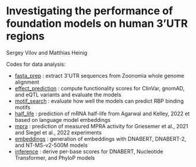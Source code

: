 # Investigating the performance of foundation models on human 3’UTR regions

Sergey Vilov and Matthias Heinig

Codes for data analysis:

* [fasta_prep](fasta_prep/) : extract 3'UTR sequences from Zoonomia whole genome alignment
* [effect_prediction](effect_prediction/) : compute functionality scores for ClinVar, gnomAD, and eQTL variants and evaluate the models
* [motif_search](motif_search/) : evaluate how well the models can predict RBP binding motifs
* [half_life](half_life/) : prediction of mRNA half-life from Agarwal and Kelley, 2022 et based on language model embeddings
* [mpra](mpra/) : prediction of measured MPRA activity for Griesemer et al., 2021 and Siegel et al., 2022 experiments
* [embeddings](embeddings/) : generation of embeddings with DNABERT, DNABERT-2, and NT-MS-v2-500M models
* [inference](inference/) : derive per-base scores for DNABERT, Nucleotide Transformer, and PhyloP models